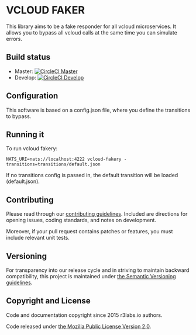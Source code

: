 # VCLOUD FAKER

This library aims to be a fake responder for all vcloud microservices. It allows you to bypass all vcloud calls at the same time you can simulate errors.

## Build status

* Master:  [![CircleCI Master](https://circleci.com/gh/r3labs/all-all-fake-connector/tree/master.svg?style=svg&circle-token=627e89c447fe342aff9815ca146b081a37c075ad)](https://circleci.com/gh/r3labs/all-all-fake-connector/tree/master)
* Develop: [![CircleCI Develop](https://circleci.com/gh/r3labs/all-all-fake-connector/tree/develop.svg?style=svg&circle-token=627e89c447fe342aff9815ca146b081a37c075ad)](https://circleci.com/gh/r3labs/all-all-fake-connector/tree/develop)

## Configuration

This software is based on a config.json file, where you define the transitions to bypass.

## Running it

To run vcloud fakery:

```
NATS_URI=nats://localhost:4222 vcloud-fakery -transitions=transitions/default.json
```

If no transitions config is passed in, the default transition will be loaded (default.json).

## Contributing

Please read through our
[contributing guidelines](CONTRIBUTING.md).
Included are directions for opening issues, coding standards, and notes on
development.

Moreover, if your pull request contains patches or features, you must include
relevant unit tests.

## Versioning

For transparency into our release cycle and in striving to maintain backward
compatibility, this project is maintained under [the Semantic Versioning guidelines](http://semver.org/).

## Copyright and License

Code and documentation copyright since 2015 r3labs.io authors.

Code released under
[the Mozilla Public License Version 2.0](LICENSE).
